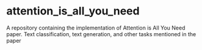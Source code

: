 # attention_is_all_you_need
A repository containing the implementation of Attention is All You Need paper. Text classification, text generation, and other tasks mentioned in the paper
